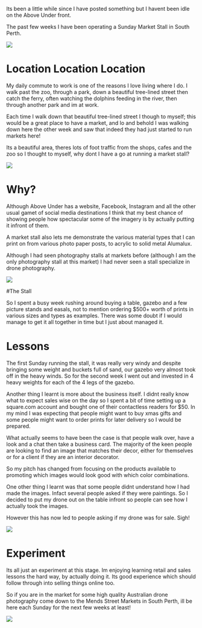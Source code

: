 Its been a little while since I have posted something but I havent been idle on the Above Under front.

The past few weeks I have been operating a Sunday Market Stall in South Perth.

[![](/posts/mends-street-markets/01.jpg)](/posts/mends-street-markets/01.jpg)

# Location Location Location

My daily commute to work is one of the reasons I love living where I do. I walk past the zoo, through a park, down a beautiful tree-lined street then catch the ferry, often watching the dolphins feeding in the river, then through another park and im at work.

Each time I walk down that beautiful tree-lined street I though to myself; this would be a great place to have a market, and lo and behold I was walking down here the other week and saw that indeed they had just started to run markets here!

Its a beautiful area, theres lots of foot traffic from the shops, cafes and the zoo so I thought to myself, why dont I have a go at running a market stall?

[![](/posts/mends-street-markets/02.jpg)](/posts/mends-street-markets/02.jpg)

# Why?

Although Above Under has a website, Facebook, Instagram and all the other usual gamet of social media destinations I think that my best chance of showing people how spectacular some of the imagery is by actually putting it infront of them.

A market stall also lets me demonstrate the various material types that I can print on from various photo paper posts, to acrylic to solid metal Alumalux.

Although I had seen photography stalls at markets before (although I am the only photography stall at this market) I had never seen a stall specialize in drone photography.

[![](/posts/mends-street-markets/03.jpg)](/posts/mends-street-markets/03.jpg)

#The Stall

So I spent a busy week rushing around buying a table, gazebo and a few picture stands and easals, not to mention ordering $500+ worth of prints in various sizes and types as examples. There was some doubt if I would manage to get it all together in time but I just about managed it.

# Lessons

The first Sunday running the stall, it was really very windy and despite bringing some weight and buckets full of sand, our gazebo very almost took off in the heavy winds. So for the second week I went out and invested in 4 heavy weights for each of the 4 legs of the gazebo.

Another thing I learnt is more about the business itself. I didnt really know what to expect sales wise on the day so I spent a bit of time setting up a square.com account and bought one of their contactless readers for $50. In my mind I was expecting that people might want to buy xmas gifts and some people might want to order prints for later delivery so I would be prepared.

What actually seems to have been the case is that people walk over, have a look and a chat then take a business card. The majority of the keen people are looking to find an image that matches their decor, either for themselves or for a client if they are an interior decorator.

So my pitch has changed from focusing on the products available to promoting which images would look good with which color combinations.

One other thing I learnt was that some people didnt understand how I had made the images. Infact several people asked if they were paintings. So I decided to put my drone out on the table infront so people can see how I actually took the images.

However this has now led to people asking if my drone was for sale. Sigh!

[![](/posts/mends-street-markets/04.jpg)](/posts/mends-street-markets/04.jpg)

# Experiment

Its all just an experiment at this stage. Im enjoying learning retail and sales lessons the hard way, by actually doing it. Its good experience which should follow through into selling things online too.

So if you are in the market for some high quality Australian drone photography come down to the Mends Street Markets in South Perth, ill be here each Sunday for the next few weeks at least!

[![](/posts/mends-street-markets/05.jpg)](/posts/mends-street-markets/05.jpg)